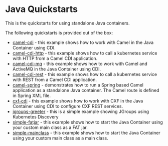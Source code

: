 Java Quickstarts
================

This is the quickstarts for using standalone Java containers.

The following quickstarts is provided out of the box:

* [camel-cdi](camel-cdi) - this example shows how to work with Camel in the Java Container using CDI.
* [camel-cdi-http](camel-cdi-http) - this example shows how to call a kubernetes service with HTTP from a Camel CDI application.
* [camel-cdi-mq](camel-cdi-mq) - this example shows how to work with Camel and ActiveMQ in the Java Container using CDI.
* [camel-cdi-rest](camel-cdi-rest) - this example shows how to call a kubernetes service with REST from a Camel CDI application.
* [camel-spring](camel-spring) - demonstrates how to run a Spring based Camel application as a standalone Java container. The Camel route is defined in Spring XML file.
* [cxf-cdi](cxf-cdi) - this example shows how to work with CXF in the Java Container using CDI to configure CXF REST services.
* [jgroups-greeter](jgroups-greeter) - this is a simple example showing JGroups using Kubernetes Discovery
* [simple-fatjar](simple-fatjar) - this example shows how to start the Java Container using your custom main class as a FAT jar.
* [simple-mainclass](simple-mainclass) - this example shows how to start the Java Container using your custom main class as a main class.

